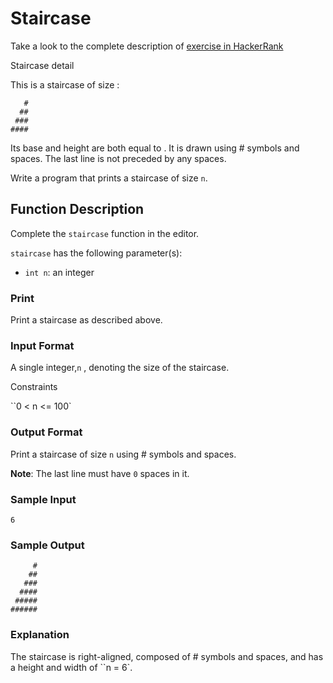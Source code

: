 # Staircase

Take a look to the complete description of [exercise in HackerRank](https://www.hackerrank.com/challenges/staircase/)

Staircase detail

This is a staircase of size :

```
   #
  ##
 ###
####
```

Its base and height are both equal to . It is drawn using # symbols and spaces. The last line is not preceded by any spaces.

Write a program that prints a staircase of size `n`.

## Function Description

Complete the `staircase` function in the editor.

`staircase` has the following parameter(s):

- `int n`: an integer

### Print

Print a staircase as described above.

### Input Format

A single integer,`n` , denoting the size of the staircase.

Constraints

``0 < n <= 100`

### Output Format

Print a staircase of size `n` using # symbols and spaces.

**Note**: The last line must have `0` spaces in it.

### Sample Input

```
6
```

### Sample Output

```
     #
    ##
   ###
  ####
 #####
######
```

### Explanation

The staircase is right-aligned, composed of # symbols and spaces, and has a height and width of ``n = 6`.

